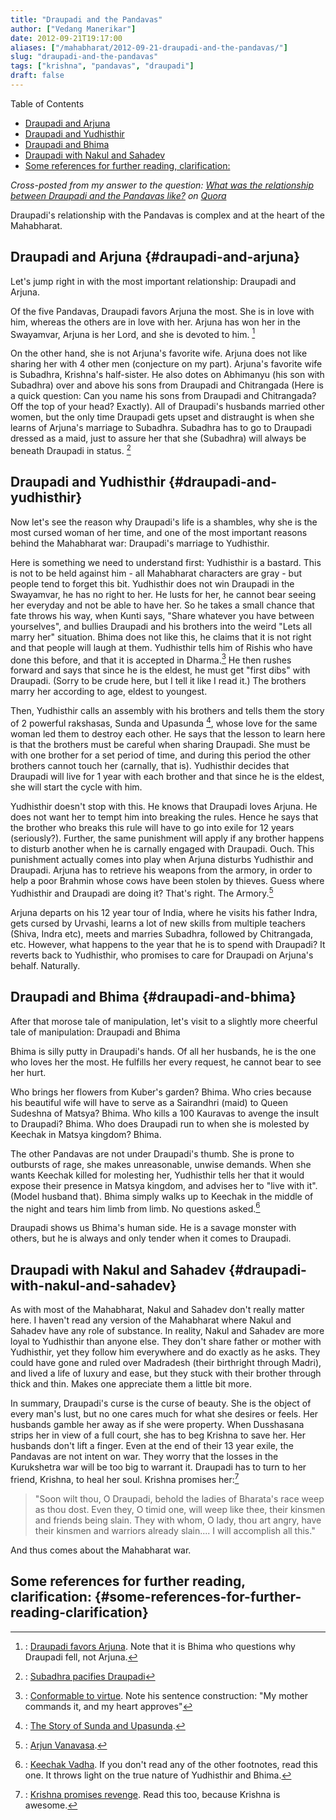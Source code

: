 ```yaml
---
title: "Draupadi and the Pandavas"
author: ["Vedang Manerikar"]
date: 2012-09-21T19:17:00
aliases: ["/mahabharat/2012-09-21-draupadi-and-the-pandavas/"]
slug: "draupadi-and-the-pandavas"
tags: ["krishna", "pandavas", "draupadi"]
draft: false
---
```


<div class="ox-hugo-toc toc">

<div class="heading">Table of Contents</div>

- [Draupadi and Arjuna](#draupadi-and-arjuna)
- [Draupadi and Yudhisthir](#draupadi-and-yudhisthir)
- [Draupadi and Bhima](#draupadi-and-bhima)
- [Draupadi with Nakul and Sahadev](#draupadi-with-nakul-and-sahadev)
- [Some references for further reading, clarification:](#some-references-for-further-reading-clarification)

</div>
<!--endtoc-->

_Cross-posted from my answer to the question: [What was the relationship between Draupadi and the Pandavas like?](http://www.quora.com/Mythology/What-was-the-relationship-between-Draupadi-and-the-Pandavas-like/answer/Vedang-Manerikar) on [Quora](http://quora.com)_

Draupadi's relationship with the Pandavas is complex and at the heart of the Mahabharat.

<!--more-->


## Draupadi and Arjuna {#draupadi-and-arjuna}

Let's jump right in with the most important relationship: Draupadi and Arjuna.

Of the five Pandavas, Draupadi favors Arjuna the most. She is in love with him, whereas the others are in love with her. Arjuna has won her in the Swayamvar, Arjuna is her Lord, and she is devoted to him.&nbsp;[^fn:1]

On the other hand, she is not Arjuna's favorite wife. Arjuna does not like sharing her with 4 other men (conjecture on my part). Arjuna's favorite wife is Subadhra, Krishna's half-sister. He also dotes on Abhimanyu (his son with Subadhra) over and above his sons from Draupadi and Chitrangada (Here is a quick question: Can you name his sons from Draupadi and Chitrangada? Off the top of your head? Exactly). All of Draupadi's husbands married other women, but the only time Draupadi gets upset and distraught is when she learns of Arjuna's marriage to Subadhra. Subadhra has to go to Draupadi dressed as a maid, just to assure her that she (Subadhra) will always be beneath Draupadi in status.&nbsp;[^fn:2]


## Draupadi and Yudhisthir {#draupadi-and-yudhisthir}

Now let's see the reason why Draupadi's life is a shambles, why she is the most cursed woman of her time, and one of the most important reasons behind the Mahabharat war: Draupadi's marriage to Yudhisthir.

Here is something we need to understand first: Yudhisthir is a bastard. This is not to be held against him - all Mahabharat characters are gray - but people tend to forget this bit. Yudhisthir <span class="underline">does not</span> win Draupadi in the Swayamvar, he has no right to her. He lusts for her, he cannot bear seeing her everyday and not be able to have her. So he takes a small chance that fate throws his way, when Kunti says, "Share whatever you have between yourselves", and bullies Draupadi and his brothers into the weird "Lets all marry her" situation. Bhima does not like this, he claims that it is not right and that people will laugh at them. Yudhisthir tells him of Rishis who have done this before, and that it is accepted in Dharma.[^fn:3] He then rushes forward and says that since he is the eldest, he must get "first dibs" with Draupadi. (Sorry to be crude here, but I tell it like I read it.) The brothers marry her according to age, eldest to youngest.

Then, Yudhisthir calls an assembly with his brothers and tells them the story of 2 powerful rakshasas, Sunda and Upasunda&nbsp;[^fn:4], whose love for the same woman led them to destroy each other. He says that the lesson to learn here is that the brothers must be careful when sharing Draupadi. She must be with one brother for a set period of time, and during this period the other brothers cannot touch her (carnally, that is). Yudhisthir decides that Draupadi will live for 1 year with each brother and that since he is the eldest, she will start the cycle with him.

Yudhisthir doesn't stop with this. He knows that Draupadi loves Arjuna. He does not want her to tempt him into breaking the rules. Hence he says that the brother who breaks this rule will have to go into exile for 12 years (seriously?). Further, the same punishment will apply if any brother happens to disturb another when he is carnally engaged with Draupadi. Ouch. This punishment actually comes into play when Arjuna disturbs Yudhisthir and Draupadi. Arjuna has to retrieve his weapons from the armory, in order to help a poor Brahmin whose cows have been stolen by thieves. Guess where Yudhisthir and Draupadi are doing it? That's right. The Armory.[^fn:5]

Arjuna departs on his 12 year tour of India, where he visits his father Indra, gets cursed by Urvashi, learns a lot of new skills from multiple teachers (Shiva, Indra etc), meets and marries Subadhra, followed by Chitrangada, etc. However, what happens to the year that he is to spend with Draupadi? It reverts back to Yudhisthir, who promises to care for Draupadi on Arjuna's behalf. Naturally.


## Draupadi and Bhima {#draupadi-and-bhima}

After that morose tale of manipulation, let's visit to a slightly more cheerful tale of manipulation: Draupadi and Bhima

Bhima is silly putty in Draupadi's hands. Of all her husbands, he is the one who loves her the most. He fulfills her every request, he cannot bear to see her hurt.

Who brings her flowers from Kuber's garden? Bhima. Who cries because his beautiful wife will have to serve as a Sairandhri (maid) to Queen Sudeshna of Matsya? Bhima. Who kills a 100 Kauravas to avenge the insult to Draupadi? Bhima. Who does Draupadi run to when she is molested by Keechak in Matsya kingdom? Bhima.

The other Pandavas are not under Draupadi's thumb. She is prone to outbursts of rage, she makes unreasonable, unwise demands. When she wants Keechak killed for molesting her, Yudhisthir tells her that it would expose their presence in Matsya kingdom, and advises her to "live with it". (Model husband that). Bhima simply walks up to Keechak in the middle of the night and tears him limb from limb. No questions asked.[^fn:6]

Draupadi shows us Bhima's human side. He is a savage monster with others, but he is always and only tender when it comes to Draupadi.


## Draupadi with Nakul and Sahadev {#draupadi-with-nakul-and-sahadev}

As with most of the Mahabharat, Nakul and Sahadev don't really matter here. I haven't read any version of the Mahabharat where Nakul and Sahadev have any role of substance. In reality, Nakul and Sahadev are more loyal to Yudhisthir than anyone else. They don't share father or mother with Yudhisthir, yet they follow him everywhere and do exactly as he asks. They could have gone and ruled over Madradesh (their birthright through Madri), and lived a life of luxury and ease, but they stuck with their brother through thick and thin. Makes one appreciate them a little bit more.

In summary, Draupadi's curse is the curse of beauty. She is the object of every man's lust, but no one cares much for what she desires or feels. Her husbands gamble her away as if she were property. When Dusshasana strips her in view of a full court, she has to beg Krishna to save her. Her husbands don't lift a finger. Even at the end of their 13 year exile, the Pandavas are not intent on war. They worry that the losses in the Kurukshetra war will be too big to warrant it. Draupadi has to turn to her friend, Krishna, to heal her soul. Krishna promises her:[^fn:7]

> "Soon wilt thou, O Draupadi, behold the ladies of Bharata's race weep as thou dost. Even they, O timid one, will weep like thee, their kinsmen and friends being slain. They with whom, O lady, thou art angry, have their kinsmen and warriors already slain.... I will accomplish all this."

And thus comes about the Mahabharat war.


## Some references for further reading, clarification: {#some-references-for-further-reading-clarification}

[^fn:1]: : [Draupadi favors Arjuna](http://pastebin.com/bgbrjnne). Note that it is Bhima who questions why Draupadi fell, not Arjuna.
[^fn:2]: : [Subadhra pacifies Draupadi](http://pastebin.com/ngMNJiFP)
[^fn:3]: : [Conformable to virtue](http://pastebin.com/TiW5w3zi). Note his sentence construction: "My mother commands it, and my heart approves"
[^fn:4]: : [The Story of Sunda and Upasunda](http://pastebin.com/WbMLtEmM).
[^fn:5]: : [Arjun Vanavasa](http://pastebin.com/qvBBEB52).
[^fn:6]: : [Keechak Vadha](http://pastebin.com/REfrvaWy). If you don't read any of the other footnotes, read this one. It throws light on the true nature of Yudhisthir and Bhima.
[^fn:7]: : [Krishna promises revenge](http://pastebin.com/fxTzA7Dc). Read this too, because Krishna is awesome.
